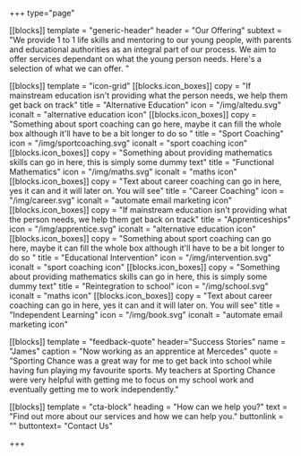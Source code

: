 +++
type="page"

[[blocks]]
template = "generic-header"
header = "Our Offering"
subtext = "We provide 1 to 1 life skills and mentoring to our young people, with parents and educational authorities as an integral part of our process. We aim to offer services dependant on what the young person needs. Here's a selection of what we can offer. "

[[blocks]]
template = "icon-grid"
    [[blocks.icon_boxes]]
    copy = "If mainstream education isn't providing what the person needs, we help them get back on track"
    title = "Alternative Education"
    icon = "/img/altedu.svg"
    iconalt = "alternative education icon"
    [[blocks.icon_boxes]]
    copy = "Something about sport coaching can go here, maybe it can fill the whole box although it'll have to be a bit longer to do so "
    title = "Sport Coaching"
    icon = "/img/sportcoaching.svg"
    iconalt = "sport coaching icon"
    [[blocks.icon_boxes]]
    copy = "Something about providing mathematics skills can go in here, this is simply some dummy text"
    title = "Functional Mathematics"
    icon = "/img/maths.svg"
    iconalt = "maths icon"
    [[blocks.icon_boxes]]
    copy = "Text about career coaching can go in here, yes it can and it will later on. You will see"
    title = "Career Coaching"
    icon = "/img/career.svg"
    iconalt = "automate email marketing icon"
    [[blocks.icon_boxes]]
    copy = "If mainstream education isn't providing what the person needs, we help them get back on track"
    title = "Apprenticeships"
    icon = "/img/apprentice.svg"
    iconalt = "alternative education icon"
    [[blocks.icon_boxes]]
    copy = "Something about sport coaching can go here, maybe it can fill the whole box although it'll have to be a bit longer to do so "
    title = "Educational Intervention"
    icon = "/img/intervention.svg"
    iconalt = "sport coaching icon"
    [[blocks.icon_boxes]]
    copy = "Something about providing mathematics skills can go in here, this is simply some dummy text"
    title = "Reintegration to school"
    icon = "/img/school.svg"
    iconalt = "maths icon"
    [[blocks.icon_boxes]]
    copy = "Text about career coaching can go in here, yes it can and it will later on. You will see"
    title = "Independent Learning"
    icon = "/img/book.svg"
    iconalt = "automate email marketing icon"

[[blocks]]
template = "feedback-quote"
header="Success Stories"
name = "James"
caption = "Now working as an apprentice at Mercedes"
quote = "Sporting Chance was a great way for me to get back into school while having fun playing my favourite sports. My teachers at Sporting Chance were very helpful with getting me to focus on my school work and eventually getting me to work independently."

[[blocks]]
template = "cta-block"
heading = "How can we help you?"
text = "Find out more about our services and how we can help you."
buttonlink = ""
buttontext= "Contact Us"

    
    



+++